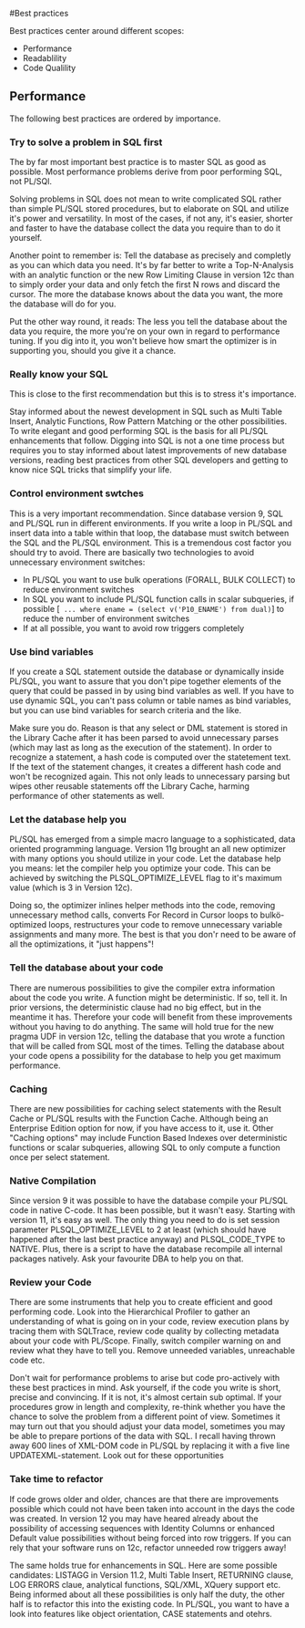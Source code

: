 #Best practices

Best practices center around different scopes:
- Performance
- Readablility
- Code Qualility

## Performance

The following best practices are ordered by importance.

### Try to solve a problem in SQL first

The by far most important best practice is to master SQL as good as possible. Most performance problems derive from poor performing SQL, not PL/SQl.

Solving problems in SQL does not mean to write complicated SQL rather than simple PL/SQL stored procedures, but to elaborate on SQL and utilize it's power and versatility. In most of the cases, if not any, it's easier, shorter and faster to have the database collect the data you require than to do it yourself.

Another point to remember is: Tell the database as precisely and completly as you can which data you need. It's by far better to write a Top-N-Analysis with an analytic function or the new Row Limiting Clause in version 12c than to simply order your data and only fetch the first N rows and discard the cursor. The more the database knows about the data you want, the more the database will do for you.

Put the other way round, it reads: The less you tell the database about the data you require, the more you're on your own in regard to performance tuning. If you dig into it, you won't believe how smart the optimizer is in supporting you, should you give it a chance.

### Really know your SQL

This is close to the first recommendation but this is to stress it's importance.

Stay informed about the newest development in SQL such as Multi Table Insert, Analytic Functions, Row Pattern Matching or the other possibilities. To write elegant and good performing SQL is the basis for all PL/SQL enhancements that follow. Digging into SQL is not a one time process but requires you to stay informed about latest improvements of new database versions, reading best practices from other SQL developers and getting to know nice SQL tricks that simplify your life.

### Control environment swtches

This is a very important recommendation. Since database version 9, SQL and PL/SQL run in different environments. If you write a loop in PL/SQL and insert data into a table within that loop, the database must switch between the SQL and the PL/SQL environment. This is a tremendous cost factor you should try to avoid. There are basically two technologies to avoid unnecessary environment switches:

- In PL/SQL you want to use bulk operations (FORALL, BULK COLLECT) to reduce environment switches
- In SQL you want to include PL/SQL function calls in scalar subqueries, if possible [` ... where ename = (select v('P10_ENAME') from dual)`] to reduce the number of environment switches
- If at all possible, you want to avoid row triggers completely

### Use bind variables

If you create a SQL statement outside the database or dynamically inside PL/SQL, you want to assure that you don't pipe together elements of the query that could be passed in by using bind variables as well. If you have to use dynamic SQL, you can't pass column or table names as bind variables, but you can use bind variables for search criteria and the like. 

Make sure you do. Reason is that any select or DML statement is stored in the Library Cache after it has been parsed to avoid unnecessary parses (which may last as long as the execution of the statement). In order to recognize a statement, a hash code is computed over the statetement text. If the text of the statement changes, it creates a different hash code and won't be recognized again. This not only leads to unnecessary parsing but wipes other reusable statements off the Library Cache, harming performance of other statements as well.

### Let the database help you

PL/SQL has emerged from a simple macro language to a sophisticated, data oriented programming language. Version 11g brought an all new optimizer with many options you should utilize in your code. Let the database help you means: let the compiler help you optimize your code. This can be achieved by switching the PLSQL_OPTIMIZE_LEVEL flag to it's maximum value (which is 3 in Version 12c). 

Doing so, the optimizer inlines helper methods into the code, removing unnecessary method calls, converts For Record in Cursor loops to bulkö-optimized loops, restructures your code to remove unnecessary variable assignments and many more. The best is that you don'r need to be aware of all the optimizations, it "just happens"!

### Tell the database about your code

There are numerous possibilities to give the compiler extra information about the code you write. A function might be deterministic. If so, tell it. In prior versions, the deterministic clause had no big effect, but in the meantime it has. Therefore your code will benefit from these improvements without you having to do anything. The same will hold true for the new pragma UDF in version 12c, telling the database that you wrote a function that will be called from SQL most of the times. Telling the database about your code opens a possibility for the database to help you get maximum performance.

### Caching

There are new possibilities for caching select statements with the Result Cache or PL/SQL results with the Function Cache. Although being an Enterprise Edition option for now, if you have access to it, use it. Other "Caching options" may include Function Based Indexes over deterministic functions or scalar subqueries, allowing SQL to only compute a function once per select statement.

### Native Compilation

Since version 9 it was possible to have the database compile your PL/SQL code in native C-code. It has been possible, but it wasn't easy. Starting with version 11, it's easy as well. The only thing you need to do is set session parameter PLSQL_OPTIMIZE_LEVEL to 2 at least (which should have happened after the last best practice anyway) and PLSQL_CODE_TYPE to NATIVE. Plus, there is a script to have the database recompile all internal packages natively. Ask your favourite DBA to help you on that.

### Review your Code

There are some instruments that help you to create efficient and good performing code. Look into the Hierarchical Profiler to gather an understanding of what is going on in your code, review execution plans by tracing them with SQLTrace, review code quality by collecting metadata about your code with PL/Scope. Finally, switch compiler warning on and review what they have to tell you. Remove unneeded variables, unreachable code etc.

Don't wait for performance problems to arise but code pro-actively with these best practices in mind. Ask yourself, if the code you write is short, precise and convincing. If it is not, it's almost certain sub optimal. If your procedures grow in length and complexity, re-think whether you have the chance to solve the problem from a different point of view. Sometimes it may turn out that you should adjust your data model, sometimes you may be able to prepare portions of the data with SQL. I recall having thrown away 600 lines of XML-DOM code in PL/SQL by replacing it with a five line UPDATEXML-statement. Look out for these opportunities

### Take time to refactor

If code grows older and older, chances are that there are improvements possible which could not have been taken into account in the days the code was created. In version 12 you may have heared already about the possibility of accessing sequences with Identity Columns or enhanced Default value possibilities without being forced into row triggers. If you can rely that your software runs on 12c, refactor unneeded row triggers away!

The same holds true for enhancements in SQL. Here are some possible candidates: LISTAGG in Version 11.2, Multi Table Insert, RETURNING clause, LOG ERRORS claue, analytical functions, SQL/XML, XQuery support etc. Being informed about all these possibilities is only half the duty, the other half is to refactor this into the existing code. In PL/SQL, you want to have a look into features like object orientation, CASE statements and otehrs.
